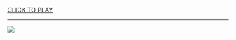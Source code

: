 
<a href="https://premium76.site?title=apple_shooter_games_unblocked&ref=13M">CLICK TO PLAY</a></h3>
<hr>

<a href="https://premium76.site?title=apple_shooter_games_unblocked&ref=13M"><img src="https://clearcache.store/games.png"></a>


